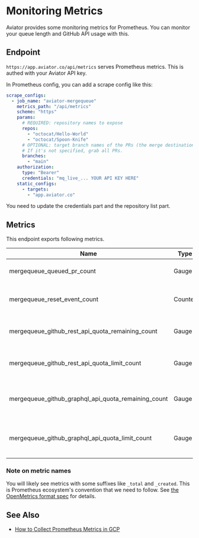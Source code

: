 # Monitoring Metrics

Aviator provides some monitoring metrics for Prometheus. You can monitor your queue length and GitHub API usage with this.

## Endpoint

`https://app.aviator.co/api/metrics` serves Prometheus metrics. This is authed with your Aviator API key.

In Prometheus config, you can add a scrape config like this:

```yaml
scrape_configs:
  - job_name: "aviator-mergequeue"
    metrics_path: "/api/metrics"
    scheme: "https"
    params:
      # REQUIRED: repository names to expose
      repos:
        - "octocat/Hello-World"
        - "octocat/Spoon-Knife"
      # OPTIONAL: target branch names of the PRs (the merge destination).
      # If it's not specified, grab all PRs.
      branches:
        - "main"
    authorization:
      type: "Bearer"
      credentials: "mq_live_... YOUR API KEY HERE"
    static_configs:
      - targets:
        - "app.aviator.co"
```

You need to update the credentials part and the repository list part.

## Metrics

This endpoint exports following metrics.

<table><thead><tr><th width="292">Name</th><th width="84">Type</th><th width="79">Labels</th><th>Description</th></tr></thead><tbody><tr><td>mergequeue_queued_pr_count</td><td>Gauge</td><td>repo</td><td>Number of queued pull requests</td></tr><tr><td>mergequeue_reset_event_count</td><td>Counter</td><td>repo, branch, reset_type</td><td>Number of reset events over time</td></tr><tr><td>mergequeue_github_rest_api_quota_remaining_count</td><td>Gauge</td><td></td><td>Remaining quota for GitHub REST API</td></tr><tr><td>mergequeue_github_rest_api_quota_limit_count</td><td>Gauge</td><td></td><td>Max quota limit for GitHub REST API</td></tr><tr><td>mergequeue_github_graphql_api_quota_remaining_count</td><td>Gauge</td><td></td><td>Remaining quota for GitHub GraphQL API</td></tr><tr><td>mergequeue_github_graphql_api_quota_limit_count</td><td>Gauge</td><td></td><td>Max quota limit for GitHub GraphQL API</td></tr></tbody></table>

### Note on metric names

You will likely see metrics with some suffixes like `_total` and `_created`. This is Prometheus ecosystem's convention that we need to follow. See [the OpenMetrics format spec](https://github.com/OpenObservability/OpenMetrics/blob/main/specification/OpenMetrics.md) for details.

## See Also

* [How to Collect Prometheus Metrics in GCP](../tutorials/how-to-collect-monitoring-metrics-in-gcp-prometheus.md)
